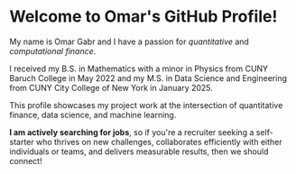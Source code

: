 # Welcome to Omar's GitHub Profile!

My name is Omar Gabr and I have a passion for _quantitative_ and _computational finance_.

I received my B.S. in Mathematics with a minor in Physics from CUNY Baruch College in May 2022 and my M.S. in Data Science and Engineering from CUNY City College of New York in January 2025.

This profile showcases my project work at the intersection of quantitative finance, data science, and machine learning.

**I am actively searching for jobs**, so if you're a recruiter seeking a self-starter who thrives on new challenges, collaborates efficiently with either individuals or teams, and delivers measurable results, then we should connect!
